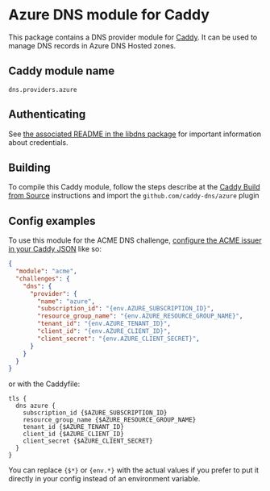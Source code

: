 Azure DNS module for Caddy
===========================

This package contains a DNS provider module for [Caddy](https://github.com/caddyserver/caddy). It can be used to manage DNS records in Azure DNS Hosted zones.

## Caddy module name

```
dns.providers.azure
```

## Authenticating

See [the associated README in the libdns package](https://github.com/libdns/azure) for important information about credentials.

## Building

To compile this Caddy module, follow the steps describe at the [Caddy Build from Source](https://github.com/caddyserver/caddy#build-from-source) instructions and import the `github.com/caddy-dns/azure` plugin

## Config examples

To use this module for the ACME DNS challenge, [configure the ACME issuer in your Caddy JSON](https://caddyserver.com/docs/json/apps/tls/automation/policies/issuer/acme/) like so:

```json
{
  "module": "acme",
  "challenges": {
    "dns": {
      "provider": {
        "name": "azure",
        "subscription_id": "{env.AZURE_SUBSCRIPTION_ID}",
        "resource_group_name": "{env.AZURE_RESOURCE_GROUP_NAME}",
        "tenant_id": "{env.AZURE_TENANT_ID}",
        "client_id": "{env.AZURE_CLIENT_ID}",
        "client_secret": "{env.AZURE_CLIENT_SECRET}",
      }
    }
  }
}
```

or with the Caddyfile:

```
tls {
  dns azure {
    subscription_id {$AZURE_SUBSCRIPTION_ID}
    resource_group_name {$AZURE_RESOURCE_GROUP_NAME}
    tenant_id {$AZURE_TENANT_ID}
    client_id {$AZURE_CLIENT_ID}
    client_secret {$AZURE_CLIENT_SECRET}
  }
}
```

You can replace `{$*}` or `{env.*}` with the actual values if you prefer to put it directly in your config instead of an environment variable.
